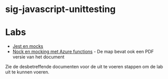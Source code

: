 # sig-javascript-unittesting

# Labs

- [Jest en mocks](./Lab%20mocken%20met%20Jest/Lab-testen-met-Jest-en-mocks.docx)
- [Nock en mocking met Azure functions](./Lab%20nock%20en%20mocking%20met%20Azure%20functions/SIG%20Unittesten%20met%20Javascript%20-%20Lab%20Mocking.docx) - De map bevat ook een PDF versie van het document

Zie de desbetreffende documenten voor de uit te voeren stappen om de lab uit te kunnen voeren.
